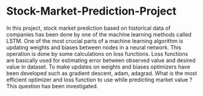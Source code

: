# Stock-Market-Prediction-Project

In this project, stock market prediction based on historical data of companies has been done by one of the machine learning methods called LSTM. One of the most crucial parts of a machine learning algorithm is updating weights and biases between nodes in a neural network. This operation is done by some calculations on loss functions. Loss functions are basically used for estimating error between observed value and desired value in dataset. To make updates on weights and biases optimizers have been developed such as gradient descent, adam, adagrad. What is the most efficient optimizer and loss function to use while predicting market value ? This question has been investigated.
